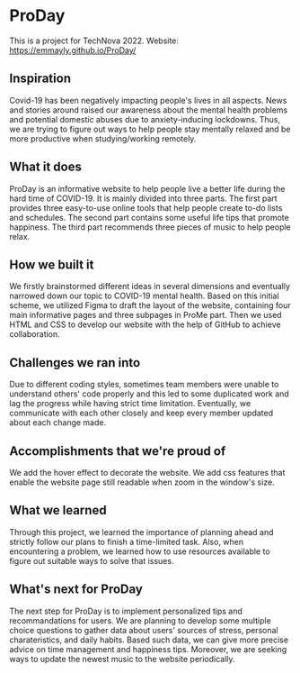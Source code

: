 # ProDay
This is a project for TechNova 2022.
Website: https://emmayly.github.io/ProDay/

## Inspiration
Covid-19 has been negatively impacting people's lives in all aspects. News and stories around raised our awareness about the mental health problems and potential domestic abuses due to anxiety-inducing lockdowns. Thus, we are trying to figure out ways to help people stay mentally relaxed and be more productive when studying/working remotely.

## What it does
ProDay is an informative website to help people live a better life during the hard time of COVID-19. It is mainly divided into three parts. The first part provides three easy-to-use online tools that help people create to-do lists and schedules. The second part contains some useful life tips that promote happiness. The third part recommends three pieces of music to help people relax.

## How we built it
We firstly brainstormed different ideas in several dimensions and eventually narrowed down our topic to COVID-19 mental health. Based on this initial scheme, we utilized Figma to draft the layout of the website, containing four main informative pages and three subpages in ProMe part. Then we used HTML and CSS to develop our website with the help of GitHub to achieve collaboration. 

## Challenges we ran into
Due to different coding styles, sometimes team members were unable to understand others' code properly and this led to some duplicated work and lag the progress while having strict time limitation. Eventually, we communicate with each other closely and keep every member updated about each change made.

## Accomplishments that we're proud of
We add the hover effect to decorate the website. We add css features that enable the website page still readable when zoom in the window's size. 

## What we learned
Through this project, we learned the importance of planning ahead and strictly follow our plans to finish a time-limited task. Also, when encountering a problem, we learned how to use resources available to figure out suitable ways to solve that issues. 

## What's next for ProDay
The next step for ProDay is to implement personalized tips and recommandations for users. We are planning to develop some multiple choice questions to gather data about users' sources of stress, personal charateristics, and daily habits. Based such data, we can give more precise advice on time management  and happiness tips. Moreover, we are seeking ways to update the newest music to the website periodically.


